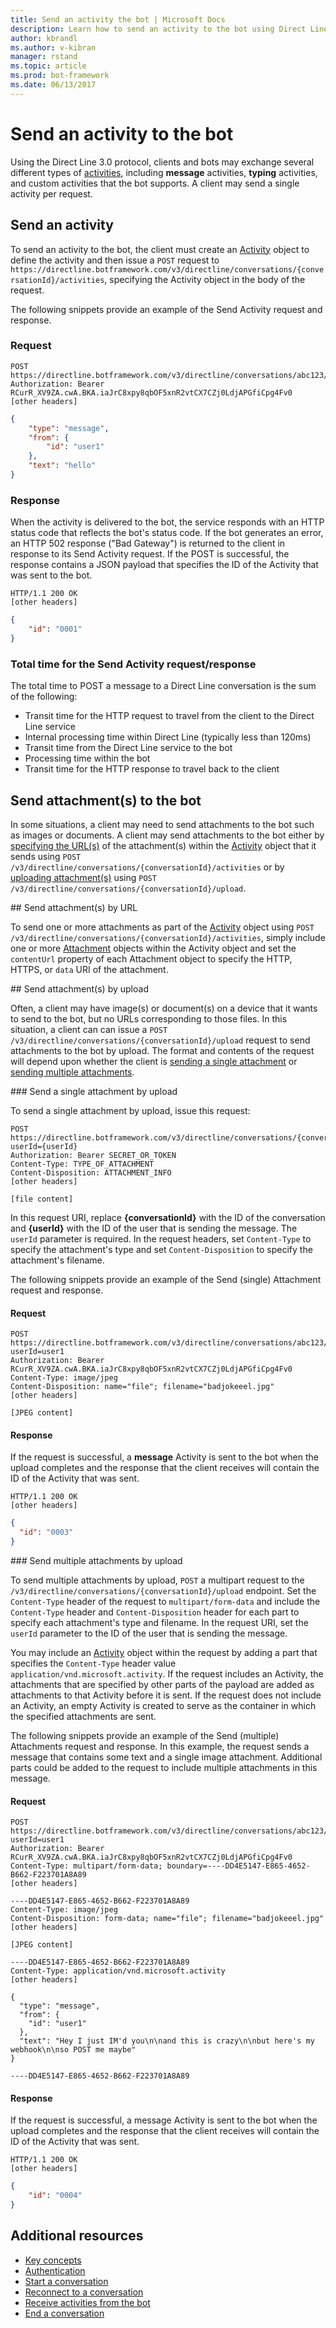 ```yaml
---
title: Send an activity the bot | Microsoft Docs
description: Learn how to send an activity to the bot using Direct Line API v3.0. 
author: kbrandl
ms.author: v-kibran
manager: rstand
ms.topic: article
ms.prod: bot-framework
ms.date: 06/13/2017
---
```


# Send an activity to the bot

Using the Direct Line 3.0 protocol, clients and bots may exchange several different types of [activities](bot-framework-rest-connector-activities.md), including **message** activities, **typing** activities, and custom activities that the bot supports. A client may send a single activity per request. 

## Send an activity

To send an activity to the bot, the client must create an [Activity](bot-framework-rest-connector-api-reference.md#activity-object) object to define the activity and then issue a `POST` request to `https://directline.botframework.com/v3/directline/conversations/{conversationId}/activities`, specifying the Activity object in the body of the request.

The following snippets provide an example of the Send Activity request and response.

### Request

```http
POST https://directline.botframework.com/v3/directline/conversations/abc123/activities
Authorization: Bearer RCurR_XV9ZA.cwA.BKA.iaJrC8xpy8qbOF5xnR2vtCX7CZj0LdjAPGfiCpg4Fv0
[other headers]
```

```json
{
    "type": "message",
    "from": {
        "id": "user1"
    },
    "text": "hello"
}
```

### Response

When the activity is delivered to the bot, the service responds with an HTTP status code that reflects the bot's status code. If the bot generates an error, an HTTP 502 response ("Bad Gateway") is returned to the client in response to its Send Activity request. If the POST is successful, the response contains a JSON payload that specifies the ID of the Activity that was sent to the bot.

```http
HTTP/1.1 200 OK
[other headers]
```

```json
{
    "id": "0001"
}
```

### Total time for the Send Activity request/response

The total time to POST a message to a Direct Line conversation is the sum of the following:

- Transit time for the HTTP request to travel from the client to the Direct Line service
- Internal processing time within Direct Line (typically less than 120ms)
- Transit time from the Direct Line service to the bot
- Processing time within the bot
- Transit time for the HTTP response to travel back to the client

## Send attachment(s) to the bot

In some situations, a client may need to send attachments to the bot such as images or documents. A client may send attachments to the bot either by [specifying the URL(s)](#send-by-url) of the attachment(s) within the [Activity](bot-framework-rest-connector-api-reference.md#activity-object) object that it sends using `POST /v3/directline/conversations/{conversationId}/activities` or by [uploading attachment(s)](#upload-attachments) using `POST /v3/directline/conversations/{conversationId}/upload`.

##<a id="send-by-url"></a> Send attachment(s) by URL

To send one or more attachments as part of the [Activity](bot-framework-rest-connector-api-reference.md#activity-object) object using `POST /v3/directline/conversations/{conversationId}/activities`, simply include one or more [Attachment](bot-framework-rest-connector-api-reference.md#attachment-object) objects within the Activity object and set the `contentUrl` property of each Attachment object to specify the HTTP, HTTPS, or `data` URI of the attachment.

##<a id="upload-attachments"></a> Send attachment(s) by upload

Often, a client may have image(s) or document(s) on a device that it wants to send to the bot, but no URLs corresponding to those files. In this situation, a client can can issue a `POST /v3/directline/conversations/{conversationId}/upload` request to send attachments to the bot by upload. The format and contents of the request will depend upon whether the client is [sending a single attachment](#upload-one-attachment) or [sending multiple attachments](#upload-multiple-attachments).

###<a id="upload-one-attachment"></a> Send a single attachment by upload

To send a single attachment by upload, issue this request: 

```http
POST https://directline.botframework.com/v3/directline/conversations/{conversationId}/upload?userId={userId}
Authorization: Bearer SECRET_OR_TOKEN
Content-Type: TYPE_OF_ATTACHMENT
Content-Disposition: ATTACHMENT_INFO
[other headers]

[file content]
```

In this request URI, replace **{conversationId}** with the ID of the conversation and **{userId}** with the ID of the user that is sending the message. The `userId` parameter is required. In the request headers, set `Content-Type` to specify the attachment's type and set `Content-Disposition` to specify the attachment's filename.

The following snippets provide an example of the Send (single) Attachment request and response.

#### Request

```http
POST https://directline.botframework.com/v3/directline/conversations/abc123/upload?userId=user1
Authorization: Bearer RCurR_XV9ZA.cwA.BKA.iaJrC8xpy8qbOF5xnR2vtCX7CZj0LdjAPGfiCpg4Fv0
Content-Type: image/jpeg
Content-Disposition: name="file"; filename="badjokeeel.jpg"
[other headers]

[JPEG content]
```

#### Response

If the request is successful, a **message** Activity is sent to the bot when the upload completes and the response that the client receives will contain the ID of the Activity that was sent.

```http
HTTP/1.1 200 OK
[other headers]
```

```json
{
  "id": "0003"
}
```

###<a id="upload-multiple-attachments"></a> Send multiple attachments by upload

To send multiple attachments by upload, `POST` a multipart request to the `/v3/directline/conversations/{conversationId}/upload` endpoint. Set the `Content-Type` header of the request to `multipart/form-data` and include the `Content-Type` header and `Content-Disposition` header for each part to specify each attachment's type and filename. In the request URI, set the `userId` parameter to the ID of the user that is sending the message. 

You may include an [Activity](bot-framework-rest-connector-api-reference.md#activity-object) object within the request by adding a part that specifies the `Content-Type` header value `application/vnd.microsoft.activity`. If the request includes an Activity, the attachments that are specified by other parts of the payload are added as attachments to that Activity before it is sent. If the request does not include an Activity, an empty Activity is created to serve as the container in which the specified attachments are sent.

The following snippets provide an example of the Send (multiple) Attachments request and response. In this example, the request sends a message that contains some text and a single image attachment. Additional parts could be added to the request to include multiple attachments in this message.

#### Request

```http
POST https://directline.botframework.com/v3/directline/conversations/abc123/upload?userId=user1
Authorization: Bearer RCurR_XV9ZA.cwA.BKA.iaJrC8xpy8qbOF5xnR2vtCX7CZj0LdjAPGfiCpg4Fv0
Content-Type: multipart/form-data; boundary=----DD4E5147-E865-4652-B662-F223701A8A89
[other headers]

----DD4E5147-E865-4652-B662-F223701A8A89
Content-Type: image/jpeg
Content-Disposition: form-data; name="file"; filename="badjokeeel.jpg"
[other headers]

[JPEG content]

----DD4E5147-E865-4652-B662-F223701A8A89
Content-Type: application/vnd.microsoft.activity
[other headers]

{
  "type": "message",
  "from": {
    "id": "user1"
  },
  "text": "Hey I just IM'd you\n\nand this is crazy\n\nbut here's my webhook\n\nso POST me maybe"
}

----DD4E5147-E865-4652-B662-F223701A8A89
```

#### Response

If the request is successful, a message Activity is sent to the bot when the upload completes and the response that the client receives will contain the ID of the Activity that was sent.

```http
HTTP/1.1 200 OK
[other headers]
```

```json
{
    "id": "0004"
}
```

## Additional resources

- [Key concepts](bot-framework-rest-direct-line-3-0-concepts.md)
- [Authentication](bot-framework-rest-direct-line-3-0-authentication.md)
- [Start a conversation](bot-framework-rest-direct-line-3-0-start-conversation.md)
- [Reconnect to a conversation](bot-framework-rest-direct-line-3-0-reconnect-to-conversation.md)
- [Receive activities from the bot](bot-framework-rest-direct-line-3-0-receive-activities.md)
- [End a conversation](bot-framework-rest-direct-line-3-0-end-conversation.md)